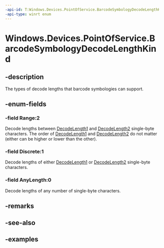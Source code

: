 ```yaml
---
-api-id: T:Windows.Devices.PointOfService.BarcodeSymbologyDecodeLengthKind
-api-type: winrt enum
---
```


<!-- Enumeration syntax.
public enum BarcodeSymbologyDecodeLengthKind : int
-->

# Windows.Devices.PointOfService.BarcodeSymbologyDecodeLengthKind

## -description
The types of decode lengths that barcode symbologies can support.

## -enum-fields
### -field Range:2
Decode lengths between [DecodeLength1](barcodesymbologyattributes_decodelength1.md) and [DecodeLength2](barcodesymbologyattributes_decodelength2.md) single-byte characters. The order of [DecodeLength1](barcodesymbologyattributes_decodelength1.md) and [DecodeLength2](barcodesymbologyattributes_decodelength2.md) do not matter (either can be higher or lower than the other).

### -field Discrete:1
Decode lengths of either [DecodeLength1](barcodesymbologyattributes_decodelength1.md) or [DecodeLength2](barcodesymbologyattributes_decodelength2.md) single-byte characters.

### -field AnyLength:0
Decode lengths of any number of single-byte characters.

## -remarks

## -see-also

## -examples
